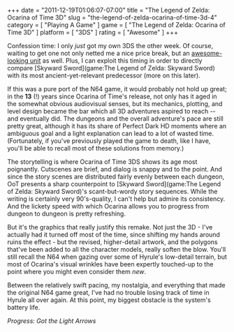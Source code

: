 +++
date = "2011-12-19T01:06:07-07:00"
title = "The Legend of Zelda: Ocarina of Time 3D"
slug = "the-legend-of-zelda-ocarina-of-time-3d-4"
category = [ "Playing A Game" ]
game = [ "The Legend of Zelda: Ocarina of Time 3D" ]
platform = [ "3DS" ]
rating = [ "Awesome" ]
+++

Confession time: I only <i>just</i> got my own 3DS the other week.  Of course, waiting to get one not only netted me a nice price break, but an <a href="http://www.joystiq.com/2011/11/21/nintendos-mario-and-zelda-3ds-bundles-hit-the-us-november-24/">awesome-looking unit</a> as well.  Plus, I can exploit this timing in order to directly compare [Skyward Sword](game:The Legend of Zelda: Skyward Sword) with its most ancient-yet-relevant predecessor (more on this later).

If this was a pure port of the N64 game, it would probably not hold up great; in the <b>13</b> (!) years since Ocarina of Time's release, not only has it aged in the somewhat obvious audiovisual senses, but its mechanics, plotting, and level design became the bar which all 3D adventures aspired to reach -- and eventually did.  The dungeons and the overall adventure's pace are still pretty great, although it has its share of Perfect Dark HD moments where an ambiguous goal and a light explanation can lead to a lot of wasted time.  (Fortunately, if you've previously played the game to death, like I have, you'll be able to recall most of these solutions from memory.)

The storytelling is where Ocarina of Time 3DS shows its age most poignantly.  Cutscenes are brief, and dialog is snappy and to the point.  And since the story scenes are distributed fairly evenly between each dungeon, OoT presents a sharp counterpoint to [Skyward Sword](game:The Legend of Zelda: Skyward Sword)'s scant-but-wordy story sequences.  While the writing is certainly very 90's-quality, I can't help but admire its consistency.  And the lickety speed with which Ocarina allows you to progress from dungeon to dungeon is pretty refreshing.

But it's the graphics that really justify this remake.  Not just the 3D - I've actually had it turned off most of the time, since shifting my hands around ruins the effect - but the revised, higher-detail artwork, and the polygons that've been added to all the character models, really soften the blow.  You'll still recall the N64 when gazing over some of Hyrule's low-detail terrain, but most of Ocarina's visual wrinkles have been expertly touched-up to the point where you might even consider them <i>new</i>.

Between the relatively swift pacing, my nostalgia, and everything that made the original N64 game great, I've had no trouble losing track of time in Hyrule all over again.  At this point, my biggest obstacle is the system's battery life.

<i>Progress: Got the Light Arrows</i>
